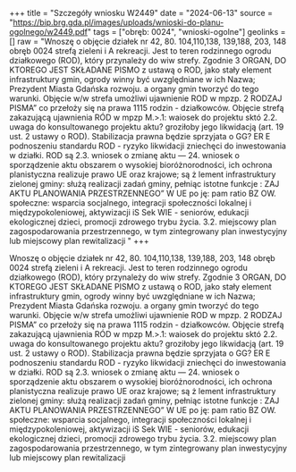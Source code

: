 +++
title = "Szczegóły wniosku W2449"
date = "2024-06-13"
source = "https://bip.brg.gda.pl/images/uploads/wnioski-do-planu-ogolnego/w2449.pdf"
tags = ["obręb: 0024", "wnioski-ogolne"]
geolinks = []
raw = "Wnoszę o objęcie działek nr 42, 80. 104,110,138, 139,188, 203, 148 obręb 0024 strefą zieleni i A rekreacji. Jest to teren rodzinnego ogrodu działkowego (ROD), który przynależy do wiw strefy. Zgodnie 3 ORGAN, DO KTOREGO JEST SKŁADANE PISMO z ustawą o ROD, jako stały element infrastruktury gmin, ogrody winny być uwzględniane w ich Nazwa; Prezydent Miasta Gdańska rozwoju. a organy gmin tworzyć do tego warunki. Objęcie w/w strefa umożliwi ujawnienie ROD w mpzp. 2 RODZAJ PISMA” co przełoży się na prawa 1115 rodzin - działkowców. Objęcie strefą zakazującą ujawnienia RÓD w mpzp M.>.1: waiosek do projektu sktó 2.2. uwaga do konsultowanego projektu aktu? groziłoby jego likwidacją (art. 19 ust. 2 ustawy o ROD). Stabilizacja prawna będzie sprzyjata  o GG? ER E podnoszeniu standardu ROD - ryzyko likwidacji zniechęci do inwestowania w działki. ROD są 2.3. wniosek o zmianę aktu — 24. wniosek o sporządzenie aktu obszarem o wysokiej bioróżnorodności, ich ochrona planistyczna realizuje prawo UE oraz krajowe; są ż lement infrastruktury zielonej gminy: służą realizacji zadań gminy, pełniąc istotne funkcje : ZAJ AKTU PLANOWANIA PRZESTRZENNEGO” W UE po ję: pam ratio BZ OW. społeczne: wsparcia socjalnego, integracji społeczności lokalnej i międzypokoleniowej, aktywizacji iS Sek WIE - seniorów, edukacji ekologicznej dzieci, promocji zdrowego trybu życia. 3.2. miejscowy plan zagospodarowania przestrzennego, w tym zintegrowany plan inwestycyjny lub miejscowy plan rewitalizacji "
+++

Wnoszę o objęcie działek nr 42, 80. 104,110,138, 139,188, 203, 148 obręb 0024 strefą zieleni i
A rekreacji. Jest to teren rodzinnego ogrodu działkowego (ROD), który przynależy do wiw strefy. Zgodnie
3 ORGAN, DO KTOREGO JEST SKŁADANE PISMO z ustawą o ROD, jako stały element infrastruktury gmin, ogrody winny być uwzględniane w ich
Nazwa; Prezydent Miasta Gdańska rozwoju. a organy gmin tworzyć do tego warunki. Objęcie w/w strefa umożliwi ujawnienie ROD w mpzp.
2 RODZAJ PISMA” co przełoży się na prawa 1115 rodzin - działkowców. Objęcie strefą zakazującą ujawnienia RÓD w mpzp
M.>.1: waiosek do projektu sktó 2.2. uwaga do konsultowanego projektu aktu? groziłoby jego likwidacją (art. 19 ust. 2 ustawy o ROD). Stabilizacja prawna będzie sprzyjata
 o GG? ER E podnoszeniu standardu ROD - ryzyko likwidacji zniechęci do inwestowania w działki. ROD są
2.3. wniosek o zmianę aktu — 24. wniosek o sporządzenie aktu obszarem o wysokiej bioróżnorodności, ich ochrona planistyczna realizuje prawo UE oraz krajowe; są
ż lement infrastruktury zielonej gminy: służą realizacji zadań gminy, pełniąc istotne funkcje
: ZAJ AKTU PLANOWANIA PRZESTRZENNEGO” W UE po
ję: pam ratio BZ OW. społeczne: wsparcia socjalnego, integracji społeczności lokalnej i międzypokoleniowej, aktywizacji
iS Sek WIE - seniorów, edukacji ekologicznej dzieci, promocji zdrowego trybu życia.
3.2. miejscowy plan zagospodarowania przestrzennego, w tym zintegrowany plan inwestycyjny lub
miejscowy plan rewitalizacji 


